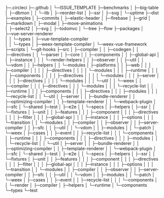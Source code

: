 ├─.circleci
├─.github
│  └─ISSUE_TEMPLATE
├─benchmarks
│  ├─big-table
│  ├─dbmon
│  │  └─lib
│  ├─reorder-list
│  ├─ssr
│  ├─svg
│  └─uptime
├─dist
├─examples
│  ├─commits
│  ├─elastic-header
│  ├─firebase
│  ├─grid
│  ├─markdown
│  ├─modal
│  ├─move-animations        
│  ├─select2
│  ├─svg
│  ├─todomvc
│  └─tree
├─flow
├─packages
│  ├─vue-server-renderer    
│  │  └─types
│  ├─vue-template-compiler  
│  │  └─types
│  ├─weex-template-compiler 
│  └─weex-vue-framework     
├─scripts
│  └─git-hooks
├─src
│  ├─compiler
│  │  ├─codegen
│  │  ├─directives
│  │  └─parser
│  ├─core
│  │  ├─components
│  │  ├─global-api
│  │  ├─instance
│  │  │  └─render-helpers
│  │  ├─observer
│  │  ├─util
│  │  └─vdom
│  │      ├─helpers
│  │      └─modules
│  ├─platforms
│  │  ├─web
│  │  │  ├─compiler
│  │  │  │  ├─directives
│  │  │  │  └─modules
│  │  │  ├─runtime
│  │  │  │  ├─components
│  │  │  │  ├─directives
│  │  │  │  └─modules
│  │  │  ├─server
│  │  │  │  ├─directives
│  │  │  │  └─modules
│  │  │  └─util
│  │  └─weex
│  │      ├─compiler
│  │      │  ├─directives
│  │      │  └─modules
│  │      │      └─recycle-list
│  │      ├─runtime
│  │      │  ├─components
│  │      │  ├─directives
│  │      │  ├─modules
│  │      │  └─recycle-list
│  │      └─util
│  ├─server
│  │  ├─bundle-renderer
│  │  ├─optimizing-compiler
│  │  ├─template-renderer
│  │  └─webpack-plugin
│  ├─sfc
│  └─shared
├─test
│  ├─e2e
│  │  └─specs
│  ├─helpers
│  ├─ssr
│  │  └─fixtures
│  ├─unit
│  │  ├─features
│  │  │  ├─component
│  │  │  ├─directives
│  │  │  ├─filter
│  │  │  ├─global-api
│  │  │  ├─instance
│  │  │  ├─options
│  │  │  └─transition
│  │  └─modules
│  │      ├─compiler
│  │      ├─observer
│  │      ├─server-compiler
│  │      ├─sfc
│  │      ├─util
│  │      └─vdom
│  │          ├─modules
│  │          └─patch
│  └─weex
│      ├─cases
│      │  ├─event
│      │  ├─recycle-list
│      │  │  └─components
│  │      ├─runtime
│  │      │  ├─components
│  │      │  ├─directives
│  │      │  ├─modules
│  │      │  └─recycle-list
│  │      └─util
│  ├─server
│  │  ├─bundle-renderer
│  │  ├─optimizing-compiler
│  │  ├─template-renderer
│  │  └─webpack-plugin
│  ├─sfc
│  └─shared
├─test
│  ├─e2e
│  │  └─specs
│  ├─helpers
│  ├─ssr
│  │  └─fixtures
│  ├─unit
│  │  ├─features
│  │  │  ├─component
│  │  │  ├─directives
│  │  │  ├─filter
│  │  │  ├─global-api
│  │  │  ├─instance
│  │  │  ├─options
│  │  │  └─transition
│  │  └─modules
│  │      ├─compiler
│  │      ├─observer
│  │      ├─server-compiler
│  │      ├─sfc
│  │      ├─util
│  │      └─vdom
│  │          ├─modules
│  │          └─patch
│  └─weex
│      ├─cases
│      │  ├─event
│      │  ├─recycle-list
│      │  │  └─components
│      │  └─render
│      ├─compiler
│      ├─helpers
│      └─runtime
│          └─components
└─types
    └─test